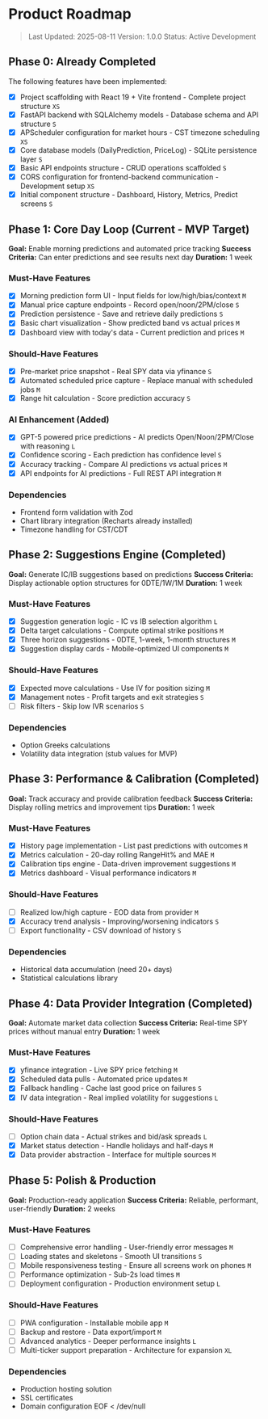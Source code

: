 # Product Roadmap

> Last Updated: 2025-08-11
> Version: 1.0.0
> Status: Active Development

## Phase 0: Already Completed

The following features have been implemented:

- [x] Project scaffolding with React 19 + Vite frontend - Complete project structure `XS`
- [x] FastAPI backend with SQLAlchemy models - Database schema and API structure `S`
- [x] APScheduler configuration for market hours - CST timezone scheduling `XS`
- [x] Core database models (DailyPrediction, PriceLog) - SQLite persistence layer `S`
- [x] Basic API endpoints structure - CRUD operations scaffolded `S`
- [x] CORS configuration for frontend-backend communication - Development setup `XS`
- [x] Initial component structure - Dashboard, History, Metrics, Predict screens `S`

## Phase 1: Core Day Loop (Current - MVP Target)

**Goal:** Enable morning predictions and automated price tracking
**Success Criteria:** Can enter predictions and see results next day
**Duration:** 1 week

### Must-Have Features

- [x] Morning prediction form UI - Input fields for low/high/bias/context `M`
- [x] Manual price capture endpoints - Record open/noon/2PM/close `S`
- [x] Prediction persistence - Save and retrieve daily predictions `S`
- [x] Basic chart visualization - Show predicted band vs actual prices `M`
- [x] Dashboard view with today's data - Current prediction and prices `M`

### Should-Have Features

- [x] Pre-market price snapshot - Real SPY data via yfinance `S`
- [x] Automated scheduled price capture - Replace manual with scheduled jobs `M`
- [x] Range hit calculation - Score prediction accuracy `S`

### AI Enhancement (Added)

- [x] GPT-5 powered price predictions - AI predicts Open/Noon/2PM/Close with reasoning `L`
- [x] Confidence scoring - Each prediction has confidence level `S`
- [x] Accuracy tracking - Compare AI predictions vs actual prices `M`
- [x] API endpoints for AI predictions - Full REST API integration `M`

### Dependencies

- Frontend form validation with Zod
- Chart library integration (Recharts already installed)
- Timezone handling for CST/CDT

## Phase 2: Suggestions Engine (Completed)

**Goal:** Generate IC/IB suggestions based on predictions
**Success Criteria:** Display actionable option structures for 0DTE/1W/1M
**Duration:** 1 week

### Must-Have Features

- [x] Suggestion generation logic - IC vs IB selection algorithm `L`
- [x] Delta target calculations - Compute optimal strike positions `M`
- [x] Three horizon suggestions - 0DTE, 1-week, 1-month structures `M`
- [x] Suggestion display cards - Mobile-optimized UI components `M`

### Should-Have Features

- [x] Expected move calculations - Use IV for position sizing `M`
- [x] Management notes - Profit targets and exit strategies `S`
- [ ] Risk filters - Skip low IVR scenarios `S`

### Dependencies

- Option Greeks calculations
- Volatility data integration (stub values for MVP)

## Phase 3: Performance & Calibration (Completed)

**Goal:** Track accuracy and provide calibration feedback
**Success Criteria:** Display rolling metrics and improvement tips
**Duration:** 1 week

### Must-Have Features

- [x] History page implementation - List past predictions with outcomes `M`
- [x] Metrics calculation - 20-day rolling RangeHit% and MAE `M`
- [x] Calibration tips engine - Data-driven improvement suggestions `M`
- [x] Metrics dashboard - Visual performance indicators `M`

### Should-Have Features

- [ ] Realized low/high capture - EOD data from provider `M`
- [x] Accuracy trend analysis - Improving/worsening indicators `S`
- [ ] Export functionality - CSV download of history `S`

### Dependencies

- Historical data accumulation (need 20+ days)
- Statistical calculations library

## Phase 4: Data Provider Integration (Completed)

**Goal:** Automate market data collection
**Success Criteria:** Real-time SPY prices without manual entry
**Duration:** 1 week

### Must-Have Features

- [x] yfinance integration - Live SPY price fetching `M`
- [x] Scheduled data pulls - Automated price updates `M`
- [x] Fallback handling - Cache last good price on failures `S`
- [x] IV data integration - Real implied volatility for suggestions `L`

### Should-Have Features

- [ ] Option chain data - Actual strikes and bid/ask spreads `L`
- [x] Market status detection - Handle holidays and half-days `M`
- [x] Data provider abstraction - Interface for multiple sources `M`

## Phase 5: Polish & Production

**Goal:** Production-ready application
**Success Criteria:** Reliable, performant, user-friendly
**Duration:** 2 weeks

### Must-Have Features

- [ ] Comprehensive error handling - User-friendly error messages `M`
- [ ] Loading states and skeletons - Smooth UI transitions `S`
- [ ] Mobile responsiveness testing - Ensure all screens work on phones `M`
- [ ] Performance optimization - Sub-2s load times `M`
- [ ] Deployment configuration - Production environment setup `L`

### Should-Have Features

- [ ] PWA configuration - Installable mobile app `M`
- [ ] Backup and restore - Data export/import `M`
- [ ] Advanced analytics - Deeper performance insights `L`
- [ ] Multi-ticker support preparation - Architecture for expansion `XL`

### Dependencies

- Production hosting solution
- SSL certificates
- Domain configuration
EOF < /dev/null